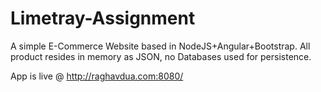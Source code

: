 # Limetray-Assignment
A simple E-Commerce Website based in NodeJS+Angular+Bootstrap. All product resides in memory as JSON, no Databases used for persistence.

App is live @ http://raghavdua.com:8080/

